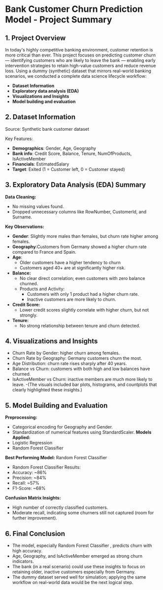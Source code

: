 # Bank Customer Churn Prediction Model - Project Summary

## 1. Project Overview
In today's highly competitive banking environment, customer retention is more critical than ever.
This project focuses on predicting customer churn — identifying customers who are likely to leave the bank — enabling early intervention strategies to retain high-value customers and reduce revenue loss.
Using a dummy (synthetic) dataset that mirrors real-world banking scenarios, we conducted a complete data science lifecycle workflow:
- **Dataset Information**
- **Exploratory data analysis (EDA)**
- **Visualizations and Insights**
- **Model building and evaluation**

## 2. Dataset Information
Source: Synthetic bank customer dataset

Key Features:
- **Demographics**: Gender, Age, Geography
- **Bank info**: Credit Score, Balance, Tenure, NumOfProducts, IsActiveMember
- **Financials**: EstimatedSalary
- **Target**: Exited (1 = Customer left, 0 = Customer stayed)

## 3. Exploratory Data Analysis (EDA) Summary
**Data Cleaning:**
 - No missing values found.
 - Dropped unnecessary columns like RowNumber, CustomerId, and Surname.

**Key Observations:**

- **Gender**: Slightly more males than females, but churn rate higher among females.
- **Geography**:Customers from Germany showed a higher churn rate compared to France and Spain.
- **Age**:
  - Older customers have a higher tendency to churn
  - Customers aged 40+ are at significantly higher risk.
- **Balance:**
  - No clear direct correlation; even customers with zero balance churned.
  - Products and Activity:
    - Customers with only 1 product had a higher churn rate.
    - Inactive customers are more likely to churn.
- **Credit Score:**
    - Lower credit scores slightly correlate with higher churn, but not strongly.
- **Tenure:**
  - No strong relationship between tenure and churn detected.

 ## 4. Visualizations and Insights
- Churn Rate by Gender: higher churn among females.
- Churn Rate by Geography: Germany customers churn the most.
- Age Distribution: churn rate rises sharply after 40 years.
- Balance vs Churn: customers with both high and low balances have churned.
- IsActiveMember vs Churn: inactive members are much more likely to leave.
-(The visuals included bar plots, histograms, and countplots that clearly highlighted these insights.)

## 5. Model Building and Evaluation
**Preprocessing:**
- Categorical encoding for Geography and Gender.
- Standardization of numerical features using StandardScaler.
**Models Applied:**
- Logistic Regression
- Random Forest Classifier

**Best Performing Model:** Random Forest Classifier
- Random Forest Classifier Results:
 - Accuracy: ~86%
 - Precision: ~84%
 - Recall: ~57%
 - F1-Score: ~68%

**Confusion Matrix Insights:**
- High number of correctly classified customers.
- Moderate recall, indicating some churners still not captured (room for further improvement).

## 6. Final Conclusion
- The model, especially Random Forest Classifier , predicts churn with high accuracy.
-  Age, Geography, and IsActiveMember emerged as strong churn indicators.
- The bank (in a real scenario) could use these insights to focus on retaining older, inactive customers especially from Germany.
- The dummy dataset served well for simulation; applying the same workflow on real-world data would be the next logical step.
